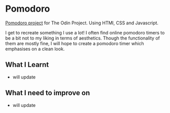 # Pomodoro

[Pomodoro project](https://kynki7.github.io/calculator/) for The Odin Project.
Using HTMl, CSS and Javascript.

I get to recreate something I use a lot! I often find online pomodoro timers to be a bit not to my liking in terms of aesthetics. Though the functionality of them are mostly fine, I will hope to create a pomodoro timer which emphasises on a clean look.

## What I Learnt
- will update

## What I need to improve on
- will update